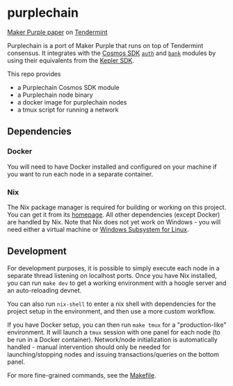 # purplechain
[Maker Purple paper](https://makerdao.com/purple/) on [Tendermint](https://tendermint.com/core/)

Purplechain is a port of Maker Purple that runs on top of Tendermint consensus. It integrates with the [Cosmos SDK](https://docs.cosmos.network/master/) [`auth`](https://docs.cosmos.network/master/modules/auth/) and [`bank`](https://docs.cosmos.network/master/modules/bank/) modules by using their equivalents from the [Kepler SDK](https://github.com/f-o-a-m/kepler/).

This repo provides
- a Purplechain Cosmos SDK module
- a Purplechain node binary
- a docker image for purplechain nodes
- a tmux script for running a network

## Dependencies
### Docker
You will need to have Docker installed and configured on your machine if you want to run each node in a separate container.

### Nix
The Nix package manager is required for building or working on this project. You can get it from its [homepage](https://nixos.org/nix/).
All other dependencies (except Docker) are handled by Nix. Note that Nix does not yet work on Windows - you will need either a virtual machine or [Windows Subsystem for Linux](https://docs.microsoft.com/en-us/windows/wsl/install-win10).

## Development
For development purposes, it is possible to simply execute each node in a separate thread listening on localhost ports.
Once you have Nix installed, you can run `make dev` to get a working environment with a hoogle server and an auto-reloading devnet.

You can also run `nix-shell` to enter a nix shell with dependencies for the project setup in the environment, and then use a more custom workflow.

If you have Docker setup, you can then run `make tmux` for a "production-like" environment.
It will launch a `tmux` session with one panel for each node (to be run in a Docker container).
Network/node initialization is automatically handled - manual intervention should only be needed for launching/stopping nodes and issuing transactions/queries on the bottom panel.

For more fine-grained commands, see the [Makefile](Makefile).
